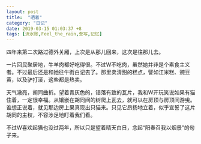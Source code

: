 ```yaml
---
layout: post
title:  "晒着"
category: "日记"
date: 2019-03-15 01:03:37 +8
tags: [流水账,Feel_the_rain,誊写,记忆]
---
```

四年来第二次路过德外关厢，上次是从那儿回来，这次是往那儿去。

一片回民聚居地，牛羊肉都好吃得很。不过W不吃肉，虽然她并非是个素食主义者。不过最后还是和她往牛街白记去了。那里卖清甜的糕点，譬如江米糕、豌豆黄，以及驴打滚，这些都是热卖。

天气澈亮，胡同曲折。望着青灰色的，错落有致的瓦片，我和W开玩笑说如果有猫住着，一定很幸福。从镶嵌在胡同间的树爬上瓦去，就可以在房顶与房顶间游曵。谁想正说着，就见那边房上果真现出只猫来。只见它昂扬地立着，似乎宣誓了这片胡同的主权，不容涉足地盯着我们看。

不过W喜欢起猫也没过两年，所以只是望着晴天白日，念起“阳春召我以烟景”的句子来。
